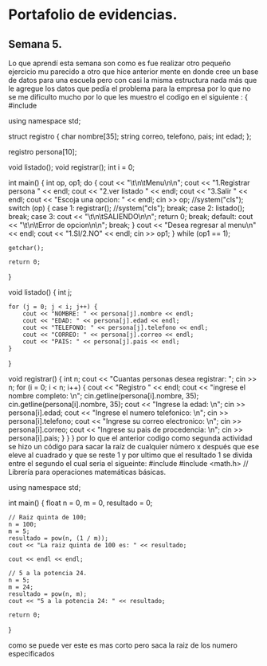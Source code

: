 # Portafolio de evidencias.

## Semana 5.
Lo que aprendí esta semana son como es fue realizar otro pequeño ejercicio mu parecido a otro que hice anterior mente en donde cree un base de datos para una escuela pero con casi la misma estructura nada más que le agregue los datos que pedía el problema para la empresa por lo que no se me dificulto mucho por lo que les muestro el codigo en el siguiente :
  {
  #include <iostream>

using namespace std;

struct registro {
    char nombre[35];
    string correo, telefono, pais;
    int edad;
};

registro persona[10];

void listado();
void registrar();
int i = 0;


int main()
{
    int op, op1;
    do {
        cout << "\t\n\tMenu\n\n";
        cout << "1.Registrar persona " << endl;
        cout << "2.ver listado " << endl;
        cout << "3.Salir " << endl;
        cout << "Escoja una opcion: " << endl;
        cin >> op;
        //system("cls");
        switch (op) {
        case 1:
            registrar();
            //system("cls");
            break;
        case 2:
            listado();
            break;
        case 3:
            cout << "\t\n\tSALIENDO\n\n";
            return 0;
            break;
        default:
            cout << "\t\n\tError de opcion\n\n";
            break;
        }
        cout << "Desea regresar al menu\n" << endl;
        cout << "1.SI/2.NO" << endl;
        cin >> op1;
    } while (op1 == 1);

    getchar();

    return 0;
}

void listado() {
    int j;

    for (j = 0; j < i; j++) {
        cout << "NOMBRE: " << persona[j].nombre << endl;
        cout << "EDAD: " << persona[j].edad << endl;
        cout << "TELEFONO: " << persona[j].telefono << endl;
        cout << "CORREO: " << persona[j].correo << endl;
        cout << "PAIS: " << persona[j].pais << endl;
    }
}

void registrar() {
    int n;
    cout << "Cuantas personas desea registrar: ";
    cin >> n;
    for (i = 0; i < n; i++) {
        cout << "Registro " << endl;
        cout << "ingrese el nombre completo: \n";
        cin.getline(persona[i].nombre, 35);
        cin.getline(persona[i].nombre, 35);
        cout << "Ingrese la edad: \n";
        cin >> persona[i].edad;
        cout << "Ingrese el numero telefonico: \n";
        cin >> persona[i].telefono;
        cout << "Ingrese su correo electronico: \n";
        cin >> persona[i].correo;
        cout << "Ingrese su pais de procedencia: \n";
        cin >> persona[i].pais;
    }
}
}
  por lo que el anterior codigo  como segunda actividad se hizo un código para sacar la raíz de cualquier número x después que ese eleve al cuadrado y que se reste 1 y por ultimo que el resultado 1 se divida entre el segundo el cual seria el sigueinte:
  #include <iostream>
#include <math.h> // Librería para operaciones matemáticas básicas.

using namespace std;

int main() {
	float n = 0, m = 0, resultado = 0;

	// Raiz quinta de 100;
	n = 100;
	m = 5;
	resultado = pow(n, (1 / m));
	cout << "La raiz quinta de 100 es: " << resultado;

	cout << endl << endl;

	// 5 a la potencia 24.
	n = 5;
	m = 24;
	resultado = pow(n, m);
	cout << "5 a la potencia 24: " << resultado;

	return 0;
} 
  
  
  como se puede ver este es mas corto pero saca la raiz de los numero especificados 


